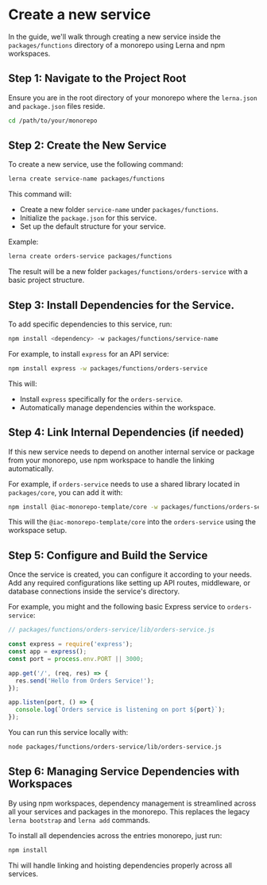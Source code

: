 # Create a new service

In the guide, we'll walk through creating a new service inside the `packages/functions` directory of a monorepo using Lerna and npm workspaces.

## Step 1: Navigate to the Project Root

Ensure you are in the root directory of your monorepo where the `lerna.json` and `package.json` files reside.

```bash
cd /path/to/your/monorepo
```

## Step 2: Create the New Service

To create a new service, use the following command:

```bash
lerna create service-name packages/functions
```

This command will:

- Create a new folder `service-name` under `packages/functions`.
- Initialize the `package.json` for this service.
- Set up the default structure for your service.

Example:
```bash
lerna create orders-service packages/functions
```

The result will be a new folder `packages/functions/orders-service` with a basic project structure.

## Step 3: Install Dependencies for the Service.

To add specific dependencies to this service, run:

```bash
npm install <dependency> -w packages/functions/service-name
```

For example, to install `express` for an API service:

```bash
npm install express -w packages/functions/orders-service
```

This will:

- Install `express` specifically for the `orders-service`.
- Automatically manage dependencies within the workspace.

## Step 4: Link Internal Dependencies (if needed)

If this new service needs to depend on another internal service or package from your monorepo, use npm workspace to handle the linking automatically.

For example, if `orders-service` needs to use a shared library located in `packages/core`,
you can add it with:

```bash
npm install @iac-monorepo-template/core -w packages/functions/orders-service
```

This will the `@iac-monorepo-template/core` into the `orders-service` using the workspace setup.

## Step 5: Configure and Build the Service

Once the service is created, you can configure it according to your needs. Add any required configurations like setting up API routes, middleware, or database connections inside the service's directory.

For example, you might and the following basic Express service to `orders-service`:

```javascript
// packages/functions/orders-service/lib/orders-service.js

const express = require('express');
const app = express();
const port = process.env.PORT || 3000;

app.get('/', (req, res) => {
  res.send('Hello from Orders Service!');
});

app.listen(port, () => {
  console.log(`Orders service is listening on port ${port}`);
});

```

You can run this service locally with:

```bash
node packages/functions/orders-service/lib/orders-service.js
```

## Step 6: Managing Service Dependencies with Workspaces

By using npm workspaces, dependency management is streamlined across all your services and packages in the monorepo. This replaces the legacy `lerna bootstrap` and `lerna add` commands.

To install all dependencies across the entries monorepo, just run:

```bash
npm install
```

Thi will handle linking and hoisting dependencies properly across all services.

